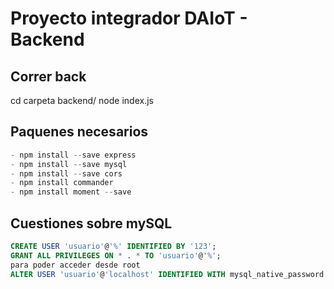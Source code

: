 # Proyecto integrador DAIoT - Backend

## Correr back

cd carpeta backend/ node index.js

## Paquenes necesarios

```javascript
- npm install --save express
- npm install --save mysql
- npm install --save cors
- npm install commander
- npm install moment --save 
```

## Cuestiones sobre mySQL

```sql
CREATE USER 'usuario'@'%' IDENTIFIED BY '123';
GRANT ALL PRIVILEGES ON * . * TO 'usuario'@'%';
para poder acceder desde root
ALTER USER 'usuario'@'localhost' IDENTIFIED WITH mysql_native_password BY 'userPass';
```
